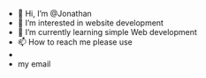 - 👋 Hi, I’m @Jonathan
- 👀 I’m interested in website development 
- 🌱 I’m currently learning simple Web development 
- 📫 How to reach me please use
-
-   my email

<!---
Jupiter990q/Jupiter990q is a ✨ special ✨ repository because its `README.md` (this file) appears on your GitHub profile.
You can click the Preview link to take a look at your changes.
--->
